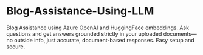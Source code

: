 # Blog-Assistance-Using-LLM
 Blog Assistance using Azure OpenAI and HuggingFace embeddings. Ask questions and get answers grounded strictly in your uploaded documents—no outside info, just accurate, document-based responses. Easy setup and secure.
